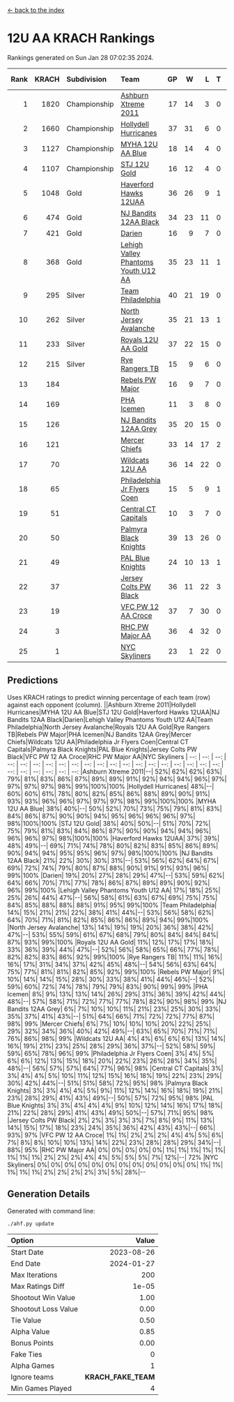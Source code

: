 [<- back to the index](readme.md)
# 12U AA KRACH Rankings
Rankings generated on Sun Jan 28 07:02:35 2024.

Rank|KRACH|Subdivision|Team|GP|W|L|T|OTW|OTL|SoS|Exp Wins|Win Diff
---:|---:|:---|:---|---:|---:|---:|---:|---:|---:|---:|---:|---:
1|1820|Championship|[Ashburn Xtreme 2011](https://gamesheetstats.com/seasons/3659/teams/141121/schedule)|17|14|3|0|1|0|478|14.8|-0.0
2|1660|Championship|[Hollydell Hurricanes](https://gamesheetstats.com/seasons/3659/teams/141133/schedule)|37|31|6|0|4|0|414|31.8|-0.0
3|1127|Championship|[MYHA 12U AA Blue](https://gamesheetstats.com/seasons/3659/teams/141123/schedule)|18|14|4|0|1|1|418|14.8|-0.0
4|1107|Championship|[STJ 12U Gold](https://gamesheetstats.com/seasons/3659/teams/141122/schedule)|16|12|4|0|1|0|479|12.8|-0.0
5|1048|Gold|[Haverford Hawks 12UAA](https://gamesheetstats.com/seasons/3659/teams/141127/schedule)|36|26|9|1|2|3|548|27.3|-0.0
6|474|Gold|[NJ Bandits 12AA Black](https://gamesheetstats.com/seasons/3659/teams/141126/schedule)|34|23|11|0|0|1|431|23.8|-0.0
7|421|Gold|[Darien](https://gamesheetstats.com/seasons/3659/teams/141125/schedule)|16|9|7|0|1|1|477|9.9|0.0
8|368|Gold|[Lehigh Valley Phantoms Youth U12 AA](https://gamesheetstats.com/seasons/3659/teams/141129/schedule)|35|23|11|1|0|1|371|24.4|0.0
9|295|Silver|[Team Philadelphia](https://gamesheetstats.com/seasons/3659/teams/141128/schedule)|40|21|19|0|3|4|553|21.8|-0.0
10|262|Silver|[North Jersey Avalanche](https://gamesheetstats.com/seasons/3659/teams/141137/schedule)|35|21|13|1|1|2|271|22.4|0.0
11|233|Silver|[Royals 12U AA Gold](https://gamesheetstats.com/seasons/3659/teams/141142/schedule)|37|22|15|0|3|1|348|22.9|0.0
12|215|Silver|[Rye Rangers TB](https://gamesheetstats.com/seasons/3659/teams/141140/schedule)|15|9|6|0|1|1|211|9.9|0.0
13|184||[Rebels PW Major](https://gamesheetstats.com/seasons/3659/teams/141138/schedule)|16|9|7|0|1|0|185|9.9|0.0
14|169||[PHA Icemen](https://gamesheetstats.com/seasons/3659/teams/141145/schedule)|11|3|8|0|0|0|778|3.8|-0.0
15|126||[NJ Bandits 12AA Grey](https://gamesheetstats.com/seasons/3659/teams/141134/schedule)|35|20|15|0|2|2|222|20.9|0.0
16|121||[Mercer Chiefs](https://gamesheetstats.com/seasons/3659/teams/141135/schedule)|33|14|17|2|2|3|352|15.9|0.0
17|70||[Wildcats 12U AA](https://gamesheetstats.com/seasons/3659/teams/141136/schedule)|36|14|22|0|0|0|354|14.9|0.0
18|65||[Philadelphia Jr Flyers Coen](https://gamesheetstats.com/seasons/3659/teams/141143/schedule)|15|5|9|1|0|0|410|6.4|0.0
19|51||[Central CT Capitals](https://gamesheetstats.com/seasons/3659/teams/141124/schedule)|10|3|7|0|0|2|347|3.9|0.0
20|50||[Palmyra Black Knights](https://gamesheetstats.com/seasons/3659/teams/141130/schedule)|39|13|26|0|2|1|425|13.9|0.0
21|49||[PAL Blue Knights](https://gamesheetstats.com/seasons/3659/teams/141139/schedule)|24|10|13|1|0|1|134|11.4|0.0
22|37||[Jersey Colts PW Black](https://gamesheetstats.com/seasons/3659/teams/141141/schedule)|36|11|22|3|1|1|195|13.4|0.0
23|19||[VFC PW 12 AA Croce](https://gamesheetstats.com/seasons/3659/teams/141131/schedule)|37|7|30|0|1|2|491|7.9|0.0
24|3||[RHC PW Major AA](https://gamesheetstats.com/seasons/3659/teams/141132/schedule)|36|4|32|0|0|0|225|4.9|0.0
25|1||[NYC Skyliners](https://gamesheetstats.com/seasons/3659/teams/141144/schedule)|23|1|22|0|0|0|109|1.9|0.0

## Predictions
Uses KRACH ratings to predict winning percentage of each team (row) against each opponent (column).
||Ashburn Xtreme 2011|Hollydell Hurricanes|MYHA 12U AA Blue|STJ 12U Gold|Haverford Hawks 12UAA|NJ Bandits 12AA Black|Darien|Lehigh Valley Phantoms Youth U12 AA|Team Philadelphia|North Jersey Avalanche|Royals 12U AA Gold|Rye Rangers TB|Rebels PW Major|PHA Icemen|NJ Bandits 12AA Grey|Mercer Chiefs|Wildcats 12U AA|Philadelphia Jr Flyers Coen|Central CT Capitals|Palmyra Black Knights|PAL Blue Knights|Jersey Colts PW Black|VFC PW 12 AA Croce|RHC PW Major AA|NYC Skyliners
| --: | --: | --: | --: | --: | --: | --: | --: | --: | --: | --: | --: | --: | --: | --: | --: | --: | --: | --: | --: | --: | --: | --: | --: | --: | --: 
|Ashburn Xtreme 2011|--| 52%| 62%| 62%| 63%| 79%| 81%| 83%| 86%| 87%| 89%| 89%| 91%| 92%| 94%| 94%| 96%| 97%| 97%| 97%| 97%| 98%| 99%|100%|100%
|Hollydell Hurricanes| 48%|--| 60%| 60%| 61%| 78%| 80%| 82%| 85%| 86%| 88%| 89%| 90%| 91%| 93%| 93%| 96%| 96%| 97%| 97%| 97%| 98%| 99%|100%|100%
|MYHA 12U AA Blue| 38%| 40%|--| 50%| 52%| 70%| 73%| 75%| 79%| 81%| 83%| 84%| 86%| 87%| 90%| 90%| 94%| 95%| 96%| 96%| 96%| 97%| 98%|100%|100%
|STJ 12U Gold| 38%| 40%| 50%|--| 51%| 70%| 72%| 75%| 79%| 81%| 83%| 84%| 86%| 87%| 90%| 90%| 94%| 94%| 96%| 96%| 96%| 97%| 98%|100%|100%
|Haverford Hawks 12UAA| 37%| 39%| 48%| 49%|--| 69%| 71%| 74%| 78%| 80%| 82%| 83%| 85%| 86%| 89%| 90%| 94%| 94%| 95%| 95%| 96%| 97%| 98%|100%|100%
|NJ Bandits 12AA Black| 21%| 22%| 30%| 30%| 31%|--| 53%| 56%| 62%| 64%| 67%| 69%| 72%| 74%| 79%| 80%| 87%| 88%| 90%| 91%| 91%| 93%| 96%| 99%|100%
|Darien| 19%| 20%| 27%| 28%| 29%| 47%|--| 53%| 59%| 62%| 64%| 66%| 70%| 71%| 77%| 78%| 86%| 87%| 89%| 89%| 90%| 92%| 96%| 99%|100%
|Lehigh Valley Phantoms Youth U12 AA| 17%| 18%| 25%| 25%| 26%| 44%| 47%|--| 56%| 58%| 61%| 63%| 67%| 69%| 75%| 75%| 84%| 85%| 88%| 88%| 88%| 91%| 95%| 99%|100%
|Team Philadelphia| 14%| 15%| 21%| 21%| 22%| 38%| 41%| 44%|--| 53%| 56%| 58%| 62%| 64%| 70%| 71%| 81%| 82%| 85%| 86%| 86%| 89%| 94%| 99%|100%
|North Jersey Avalanche| 13%| 14%| 19%| 19%| 20%| 36%| 38%| 42%| 47%|--| 53%| 55%| 59%| 61%| 67%| 68%| 79%| 80%| 84%| 84%| 84%| 87%| 93%| 99%|100%
|Royals 12U AA Gold| 11%| 12%| 17%| 17%| 18%| 33%| 36%| 39%| 44%| 47%|--| 52%| 56%| 58%| 65%| 66%| 77%| 78%| 82%| 82%| 83%| 86%| 92%| 99%|100%
|Rye Rangers TB| 11%| 11%| 16%| 16%| 17%| 31%| 34%| 37%| 42%| 45%| 48%|--| 54%| 56%| 63%| 64%| 75%| 77%| 81%| 81%| 82%| 85%| 92%| 99%|100%
|Rebels PW Major|  9%| 10%| 14%| 14%| 15%| 28%| 30%| 33%| 38%| 41%| 44%| 46%|--| 52%| 59%| 60%| 72%| 74%| 78%| 79%| 79%| 83%| 90%| 99%| 99%
|PHA Icemen|  8%|  9%| 13%| 13%| 14%| 26%| 29%| 31%| 36%| 39%| 42%| 44%| 48%|--| 57%| 58%| 71%| 72%| 77%| 77%| 78%| 82%| 90%| 98%| 99%
|NJ Bandits 12AA Grey|  6%|  7%| 10%| 10%| 11%| 21%| 23%| 25%| 30%| 33%| 35%| 37%| 41%| 43%|--| 51%| 64%| 66%| 71%| 72%| 72%| 77%| 87%| 98%| 99%
|Mercer Chiefs|  6%|  7%| 10%| 10%| 10%| 20%| 22%| 25%| 29%| 32%| 34%| 36%| 40%| 42%| 49%|--| 63%| 65%| 70%| 71%| 71%| 76%| 86%| 98%| 99%
|Wildcats 12U AA|  4%|  4%|  6%|  6%|  6%| 13%| 14%| 16%| 19%| 21%| 23%| 25%| 28%| 29%| 36%| 37%|--| 52%| 58%| 59%| 59%| 65%| 78%| 96%| 99%
|Philadelphia Jr Flyers Coen|  3%|  4%|  5%|  6%|  6%| 12%| 13%| 15%| 18%| 20%| 22%| 23%| 26%| 28%| 34%| 35%| 48%|--| 56%| 57%| 57%| 64%| 77%| 96%| 98%
|Central CT Capitals|  3%|  3%|  4%|  4%|  5%| 10%| 11%| 12%| 15%| 16%| 18%| 19%| 22%| 23%| 29%| 30%| 42%| 44%|--| 51%| 51%| 58%| 72%| 95%| 98%
|Palmyra Black Knights|  3%|  3%|  4%|  4%|  5%|  9%| 11%| 12%| 14%| 16%| 18%| 19%| 21%| 23%| 28%| 29%| 41%| 43%| 49%|--| 50%| 57%| 72%| 95%| 98%
|PAL Blue Knights|  3%|  3%|  4%|  4%|  4%|  9%| 10%| 12%| 14%| 16%| 17%| 18%| 21%| 22%| 28%| 29%| 41%| 43%| 49%| 50%|--| 57%| 71%| 95%| 98%
|Jersey Colts PW Black|  2%|  2%|  3%|  3%|  3%|  7%|  8%|  9%| 11%| 13%| 14%| 15%| 17%| 18%| 23%| 24%| 35%| 36%| 42%| 43%| 43%|--| 66%| 93%| 97%
|VFC PW 12 AA Croce|  1%|  1%|  2%|  2%|  2%|  4%|  4%|  5%|  6%|  7%|  8%|  8%| 10%| 10%| 13%| 14%| 22%| 23%| 28%| 28%| 29%| 34%|--| 88%| 95%
|RHC PW Major AA|  0%|  0%|  0%|  0%|  0%|  1%|  1%|  1%|  1%|  1%|  1%|  1%|  1%|  2%|  2%|  2%|  4%|  4%|  5%|  5%|  5%|  7%| 12%|--| 72%
|NYC Skyliners|  0%|  0%|  0%|  0%|  0%|  0%|  0%|  0%|  0%|  0%|  0%|  0%|  1%|  1%|  1%|  1%|  1%|  2%|  2%|  2%|  2%|  3%|  5%| 28%|--

## Generation Details

Generated with command line:
```
./ahf.py update
```

| Option | Value |
| :----- | ----: |
| Start Date | 2023-08-26 |
| End Date | 2024-01-27 |
| Max Iterations | 200 |
| Max Ratings Diff | 1e-05 |
| Shootout Win Value | 1.00 |
| Shootout Loss Value | 0.00 |
| Tie Value | 0.50 |
| Alpha Value | 0.85 |
| Bonus Points | 0.00 |
| Fake Ties | 0 |
| Alpha Games | 1 |
| Ignore teams | __KRACH_FAKE_TEAM__ |
| Min Games Played | 4 |

